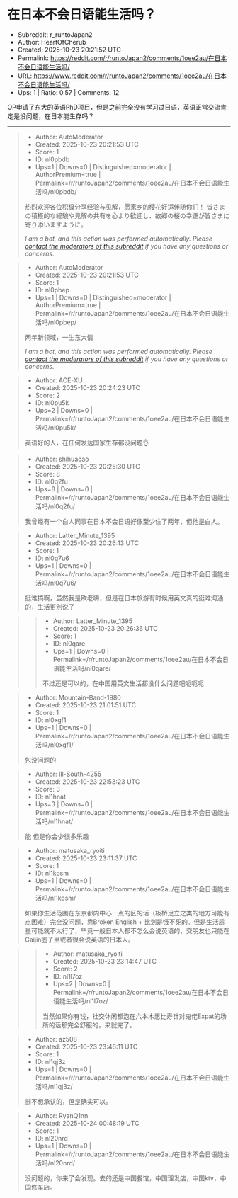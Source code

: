 # 在日本不会日语能生活吗？

- Subreddit: r_runtoJapan2
- Author: HeartOfCherub
- Created: 2025-10-23 20:21:52 UTC
- Permalink: https://reddit.com/r/runtoJapan2/comments/1oee2au/在日本不会日语能生活吗/
- URL: https://www.reddit.com/r/runtoJapan2/comments/1oee2au/在日本不会日语能生活吗/
- Ups: 1 | Ratio: 0.57 | Comments: 12


OP申请了东大的英语PhD项目，但是之前完全没有学习过日语，英语正常交流肯定是没问题，在日本能生存吗？


---

> - Author: AutoModerator
> - Created: 2025-10-23 20:21:53 UTC
> - Score: 1
> - ID: nl0pbdb
> - Ups=1 | Downs=0 | Distinguished=moderator | AuthorPremium=true | Permalink=/r/runtoJapan2/comments/1oee2au/在日本不会日语能生活吗/nl0pbdb/
>
> 热烈欢迎各位积极分享经验与见解，愿家乡的樱花好运伴随你们！
> 皆さまの積極的な経験や見解の共有を心より歓迎し、故郷の桜の幸運が皆さまに寄り添いますように。
> 
> *I am a bot, and this action was performed automatically. Please [contact the moderators of this subreddit](/message/compose/?to=/r/runtoJapan2) if you have any questions or concerns.*

> - Author: AutoModerator
> - Created: 2025-10-23 20:21:53 UTC
> - Score: 1
> - ID: nl0pbep
> - Ups=1 | Downs=0 | Distinguished=moderator | AuthorPremium=true | Permalink=/r/runtoJapan2/comments/1oee2au/在日本不会日语能生活吗/nl0pbep/
>
> 两年新领域，一生东大情
> 
> 
> *I am a bot, and this action was performed automatically. Please [contact the moderators of this subreddit](/message/compose/?to=/r/runtoJapan2) if you have any questions or concerns.*

> - Author: ACE-XU
> - Created: 2025-10-23 20:24:23 UTC
> - Score: 2
> - ID: nl0pu5k
> - Ups=2 | Downs=0 | Permalink=/r/runtoJapan2/comments/1oee2au/在日本不会日语能生活吗/nl0pu5k/
>
> 英语好的人，在任何发达国家生存都没问题👌

> - Author: shihuacao
> - Created: 2025-10-23 20:25:30 UTC
> - Score: 8
> - ID: nl0q2fu
> - Ups=8 | Downs=0 | Permalink=/r/runtoJapan2/comments/1oee2au/在日本不会日语能生活吗/nl0q2fu/
>
> 我曾经有一个白人同事在日本不会日语好像至少住了两年，但他是白人。

> - Author: Latter_Minute_1395
> - Created: 2025-10-23 20:26:13 UTC
> - Score: 1
> - ID: nl0q7u6
> - Ups=1 | Downs=0 | Permalink=/r/runtoJapan2/comments/1oee2au/在日本不会日语能生活吗/nl0q7u6/
>
> 挺难搞啊，虽然我是欧老嗨，但是在日本旅游有时候用英文真的挺难沟通的，生活更别说了

>> - Author: Latter_Minute_1395
>> - Created: 2025-10-23 20:26:36 UTC
>> - Score: 1
>> - ID: nl0qare
>> - Ups=1 | Downs=0 | Permalink=/r/runtoJapan2/comments/1oee2au/在日本不会日语能生活吗/nl0qare/
>>
>> 不过还是可以的，在中国用英文生活都没什么问题吧呃呃呃

> - Author: Mountain-Band-1980
> - Created: 2025-10-23 21:01:51 UTC
> - Score: 1
> - ID: nl0xgf1
> - Ups=1 | Downs=0 | Permalink=/r/runtoJapan2/comments/1oee2au/在日本不会日语能生活吗/nl0xgf1/
>
> 包没问题的

> - Author: Ill-South-4255
> - Created: 2025-10-23 22:53:23 UTC
> - Score: 3
> - ID: nl1hnat
> - Ups=3 | Downs=0 | Permalink=/r/runtoJapan2/comments/1oee2au/在日本不会日语能生活吗/nl1hnat/
>
> 能 但是你会少很多乐趣

> - Author: matusaka_ryoiti
> - Created: 2025-10-23 23:11:37 UTC
> - Score: 1
> - ID: nl1kosm
> - Ups=1 | Downs=0 | Permalink=/r/runtoJapan2/comments/1oee2au/在日本不会日语能生活吗/nl1kosm/
>
> 如果你生活范围在东京都内中心一点的区的话（板桥足立之类的地方可能有点困难）完全没问题，靠Broken English + 比划是饿不死的。但是生活质量可能就不太行了，毕竟一般日本人都不怎么会说英语的，交朋友也只能在Gaijin圈子里或者很会说英语的日本人。

>> - Author: matusaka_ryoiti
>> - Created: 2025-10-23 23:14:47 UTC
>> - Score: 2
>> - ID: nl1l7oz
>> - Ups=2 | Downs=0 | Permalink=/r/runtoJapan2/comments/1oee2au/在日本不会日语能生活吗/nl1l7oz/
>>
>> 当然如果你有钱，社交休闲都泡在六本木惠比寿针对鬼佬Expat的场所的话那完全舒服的，来就完了。

> - Author: az508
> - Created: 2025-10-23 23:46:11 UTC
> - Score: 1
> - ID: nl1qj3z
> - Ups=1 | Downs=0 | Permalink=/r/runtoJapan2/comments/1oee2au/在日本不会日语能生活吗/nl1qj3z/
>
> 挺不想承认的，但是确实可以。

> - Author: RyanQ1nn
> - Created: 2025-10-24 00:48:19 UTC
> - Score: 1
> - ID: nl20nrd
> - Ups=1 | Downs=0 | Permalink=/r/runtoJapan2/comments/1oee2au/在日本不会日语能生活吗/nl20nrd/
>
> 没问题的，你来了会发现。去的还是中国餐馆，中国理发店，中国ktv，中国修车店。
